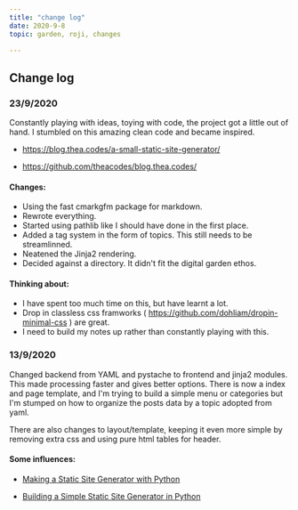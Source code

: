 ```yaml
---
title: "change log"
date: 2020-9-8
topic: garden, roji, changes

---
```


## Change log

### 23/9/2020

Constantly playing with ideas, toying with code, the project got a little out of hand. I stumbled on this amazing clean code and became inspired.

- https://blog.thea.codes/a-small-static-site-generator/

- https://github.com/theacodes/blog.thea.codes/

#### Changes:

- Using the fast cmarkgfm package for markdown.
- Rewrote everything.
- Started using pathlib like I should have done in the first place.
- Added a tag system in the form of topics. This still needs to be streamlinned. 
- Neatened the Jinja2 rendering.
- Decided against a directory. It didn't fit the digital garden ethos. 

#### Thinking about:

- I have spent too much time on this, but have learnt a lot.
- Drop in classless css framworks ( https://github.com/dohliam/dropin-minimal-css ) are great.
- I need to build my notes up rather than constantly playing with this.

### 13/9/2020

Changed backend from YAML and pystache to frontend and jinja2 modules. This made processing faster and gives better options. There is now a index and page template, and I'm trying to build a simple menu or categories but I'm stumped on how to organize the posts data by a topic adopted from yaml.

There are also changes to layout/template, keeping it even more simple by removing extra css and using pure html tables for header.

#### Some influences:

* [Making a Static Site Generator with Python ](https://dev.to/nqcm/making-a-static-site-generator-with-python-part-2-4al)

* [Building a Simple Static Site Generator in Python](https://youtu.be/Ph7oJDR71Jc)